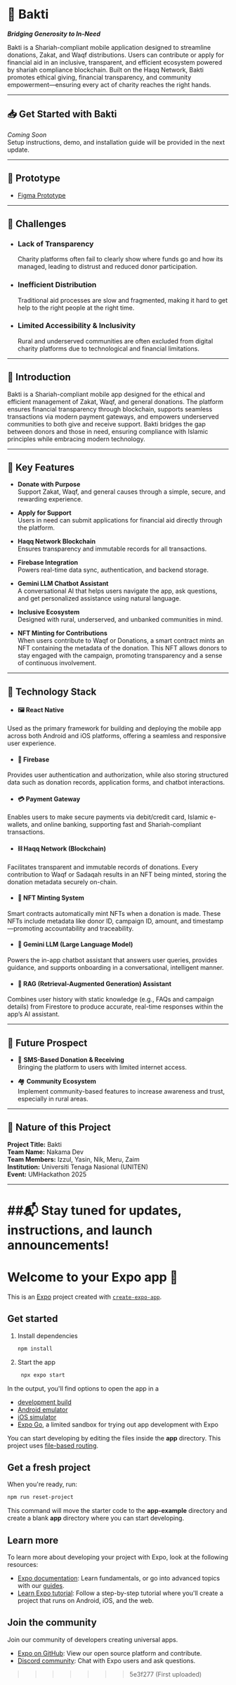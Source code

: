 
# 🌙 Bakti  
***Bridging Generosity to In-Need***

Bakti is a Shariah-compliant mobile application designed to streamline donations, Zakat, and Waqf distributions. Users can contribute or apply for financial aid in an inclusive, transparent, and efficient ecosystem powered by shariah compliance blockchain. Built on the Haqq Network, Bakti promotes ethical giving, financial transparency, and community empowerment—ensuring every act of charity reaches the right hands.

---

##  📥 Get Started with Bakti  
*Coming Soon*  
Setup instructions, demo, and installation guide will be provided in the next update.

---

##  🎨 Prototype  
* [Figma Prototype](https://www.figma.com/proto/gnxJRQH1N6Ru2o62wsNiZ9/Nakama-Devs---Bakti?node-id=203-4&t=kZykYAAoIq4m5Lty-1)   

---


##  🚧 **Challenges**

- ### **Lack of Transparency**  
  Charity platforms often fail to clearly show where funds go and how its managed, leading to distrust and reduced donor participation.

- ### **Inefficient Distribution**  
  Traditional aid processes are slow and fragmented, making it hard to get help to the right people at the right time.

- ### **Limited Accessibility & Inclusivity**  
  Rural and underserved communities are often excluded from digital charity platforms due to technological and financial limitations.


---

##  🌱 **Introduction**

Bakti is a Shariah-compliant mobile app designed for the ethical and efficient management of Zakat, Waqf, and general donations. The platform ensures financial transparency through blockchain, supports seamless transactions via modern payment gateways, and empowers underserved communities to both give and receive support. Bakti bridges the gap between donors and those in need, ensuring compliance with Islamic principles while embracing modern technology.

---

##  🌟 **Key Features**


- **Donate with Purpose**  
  Support Zakat, Waqf, and general causes through a simple, secure, and rewarding experience.

- **Apply for Support**  
  Users in need can submit applications for financial aid directly through the platform.

- **Haqq Network Blockchain**  
  Ensures transparency and immutable records for all transactions.

- **Firebase Integration**  
  Powers real-time data sync, authentication, and backend storage.

- **Gemini LLM Chatbot Assistant**  
  A conversational AI that helps users navigate the app, ask questions, and get personalized assistance using natural language.

- **Inclusive Ecosystem**  
  Designed with rural, underserved, and unbanked communities in mind.

- **NFT Minting for Contributions**  
  When users contribute to Waqf or Donations, a smart contract mints an NFT containing the metadata of the donation. This NFT allows donors to stay engaged with the campaign, promoting transparency and a sense of continuous involvement.


---

##  🧠 **Technology Stack**

- #### 🖼 React Native  
Used as the primary framework for building and deploying the mobile app across both Android and iOS platforms, offering a seamless and responsive user experience.

- #### 🔐 Firebase  
Provides user authentication and authorization, while also storing structured data such as donation records, application forms, and chatbot interactions.

- #### 💳 Payment Gateway  
Enables users to make secure payments via debit/credit card, Islamic e-wallets, and online banking, supporting fast and Shariah-compliant transactions.

- #### ⛓️ Haqq Network (Blockchain)  
Facilitates transparent and immutable records of donations. Every contribution to Waqf or Sadaqah results in an NFT being minted, storing the donation metadata securely on-chain.

- #### 🧾 NFT Minting System  
Smart contracts automatically mint NFTs when a donation is made. These NFTs include metadata like donor ID, campaign ID, amount, and timestamp—promoting accountability and traceability.

- #### 🤖 Gemini LLM (Large Language Model)  
Powers the in-app chatbot assistant that answers user queries, provides guidance, and supports onboarding in a conversational, intelligent manner.

- #### 🔁 RAG (Retrieval-Augmented Generation) Assistant  
Combines user history with static knowledge (e.g., FAQs and campaign details) from Firestore to produce accurate, real-time responses within the app’s AI assistant.


---

##  🔮 **Future Prospect**

- 📱 **SMS-Based Donation & Receiving**  
  Bringing the platform to users with limited internet access.

- 🏘️ **Community Ecosystem**  
  Implement community-based features to increase awareness and trust, especially in rural areas.

---

##  📝 **Nature of this Project**

**Project Title:** Bakti  
**Team Name:** Nakama Dev  
**Team Members:** Izzul, Yasin, Nik, Meru, Zaim  
**Institution:** Universiti Tenaga Nasional (UNITEN)  
**Event:** UMHackathon 2025

---

##📬 Stay tuned for updates, instructions, and launch announcements!
=======
# Welcome to your Expo app 👋

This is an [Expo](https://expo.dev) project created with [`create-expo-app`](https://www.npmjs.com/package/create-expo-app).

## Get started

1. Install dependencies

   ```bash
   npm install
   ```

2. Start the app

   ```bash
    npx expo start
   ```

In the output, you'll find options to open the app in a

- [development build](https://docs.expo.dev/develop/development-builds/introduction/)
- [Android emulator](https://docs.expo.dev/workflow/android-studio-emulator/)
- [iOS simulator](https://docs.expo.dev/workflow/ios-simulator/)
- [Expo Go](https://expo.dev/go), a limited sandbox for trying out app development with Expo

You can start developing by editing the files inside the **app** directory. This project uses [file-based routing](https://docs.expo.dev/router/introduction).

## Get a fresh project

When you're ready, run:

```bash
npm run reset-project
```

This command will move the starter code to the **app-example** directory and create a blank **app** directory where you can start developing.

## Learn more

To learn more about developing your project with Expo, look at the following resources:

- [Expo documentation](https://docs.expo.dev/): Learn fundamentals, or go into advanced topics with our [guides](https://docs.expo.dev/guides).
- [Learn Expo tutorial](https://docs.expo.dev/tutorial/introduction/): Follow a step-by-step tutorial where you'll create a project that runs on Android, iOS, and the web.

## Join the community

Join our community of developers creating universal apps.

- [Expo on GitHub](https://github.com/expo/expo): View our open source platform and contribute.
- [Discord community](https://chat.expo.dev): Chat with Expo users and ask questions.
>>>>>>> 5e3f277 (First uploaded)
